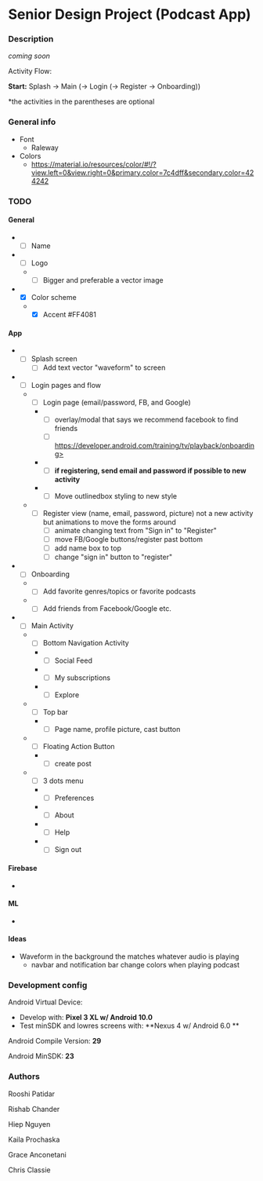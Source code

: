 # Senior Design Project (Podcast App)

### Description

*coming soon*

Activity Flow:

**Start:** Splash -> Main (-> Login (-> Register -> Onboarding))

*the activities in the parentheses are optional

### General info

- Font
  - Raleway
- Colors
  - <https://material.io/resources/color/#!/?view.left=0&view.right=0&primary.color=7c4dff&secondary.color=424242>

### TODO

#### General

- - [ ] Name
- - [ ] Logo

  - - [ ] Bigger and preferable a vector image
- - [x] Color scheme

  - - [x] Accent #FF4081

#### App

- - [ ] Splash screen
    - [ ] Add text vector "waveform" to screen
- - [ ] Login pages and flow

  - - [ ] Login page (email/password, FB, and Google)

    - - [ ] overlay/modal that says we recommend facebook to find friends
      - [ ] https://developer.android.com/training/tv/playback/onboarding>
    - - [ ] **if registering, send email and password if possible to new activity**
    - - [ ] Move outlinedbox styling to new style

  - - [ ] Register view (name, email, password, picture) not a new activity but animations to move the forms around
      - [ ] animate changing text from "Sign in" to "Register"
      - [ ] move FB/Google buttons/register past bottom
      - [ ] add name box to top 
      - [ ] change "sign in" button to "register"
- - [ ] Onboarding

  - - [ ] Add favorite genres/topics or favorite podcasts
  - - [ ] Add friends from Facebook/Google etc.
- - [ ] Main Activity

  - - [ ] Bottom Navigation Activity

    - - [ ] Social Feed
    - - [ ] My subscriptions
    - - [ ] Explore
  - - [ ] Top bar

    - - [ ] Page name, profile picture, cast button
  - - [ ] Floating Action Button

    - - [ ] create post
  - - [ ] 3 dots menu

    - - [ ] Preferences
    - - [ ] About
    - - [ ] Help
    - - [ ] Sign out

#### Firebase

- 

#### ML

- 

#### Ideas

- Waveform in the background the matches whatever audio is playing
  - navbar and notification bar change colors when playing podcast

### Development config

Android Virtual Device: 

* Develop with: **Pixel 3 XL w/ Android 10.0**
* Test minSDK and lowres screens with: **Nexus 4 w/ Android 6.0 **

Android Compile Version: **29**

Android MinSDK: **23**

### Authors

Rooshi Patidar

Rishab Chander

Hiep Nguyen

Kaila Prochaska

Grace Anconetani

Chris Classie